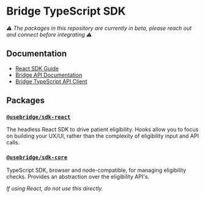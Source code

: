 # Bridge TypeScript SDK

_⚠️ The packages in this repository are currently in beta, please reach out and connect before integrating ⚠️_

## Documentation

- [React SDK Guide](https://docs.usebridge.com/documentation/getting-started/react-sdk)
- [Bridge API Documentation](https://docs.usebridge.com)
- [Bridge TypeScript API Client](https://github.com/use-bridge/api-typescript)

## Packages

### [`@usebridge/sdk-react`](https://www.npmjs.com/package/@usebridge/sdk-react)

The headless React SDK to drive patient eligibility.
Hooks allow you to focus on building your UX/UI, rather than the complexity of eligibility input and API calls.

### [`@usebridge/sdk-core`](https://www.npmjs.com/package/@usebridge/sdk-core)

TypeScript SDK, browser and node-compatible, for managing eligibility checks.
Provides an abstraction over the eligibility API's.

_If using React, do not use this directly._
